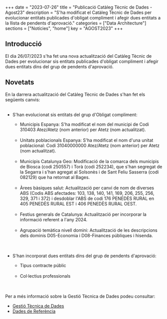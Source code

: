 +++
date        = "2023-07-26"
title       = "Publicació Catàleg Tècnic de Dades - Agost23"
description = "S'ha modificat el Catàleg Tècnic de Dades per evolucionar entitats publicades d'obligat compliment i afegir dues entitats a la llista de pendents d'aprovació."
categories  = ["Data Architecture"]
sections    = ["Notícies", "home"]
key = "AGOST2023"
+++

## Introducció

El dia 26/07/2023 s'ha fet una nova actualització del Catàleg Tècnic de Dades per evolucionar sis entitats publicades d'obligat compliment i afegir dues entitats dins del grup de pendents d'aprovació.
 
## Novetats

En la darrera actualització del Catàleg Tècnic de Dades s'han fet els següents canvis:<br><br>

- S'han evolucionat sis entitats del grup d'Obligat compliment:<br>
  - Municipis Espanya: S'ha modificat el nom del municipi de Codi 310403 Atez/Atetz (nom anterior) per Atetz (nom actualitzat).<br><br>
  - Unitats poblacionals Espanya: S'ha modificat el nom d'una unitat poblacional: Codi 31040000000 Atez/Atetz (nom anterior) per Atetz (nom actualitzat).<br><br>
  - Municipis Catalunya Geo: Modificació de la comarca dels municipis de Biosca (codi 250557) i Torà (codi 252234), que s'han segregat de la Segarra i s'han agregat al Solsonès i de Sant Feliu Sasserra (codi 082129) que ha retornat al Bages.<br><br>
  - Àrees bàsiques salut: Actualització per canvi de nom de diverses ABS (Codis ABS afectades: 103, 138, 140, 141, 169, 206, 255, 256, 329, 371 i 372) i desdoblar l'ABS de codi 176 PENEDÈS RURAL en 405 PENEDÈS RURAL EST i 406 PENEDÈS RURAL OEST.<br><br>
  - Festius generals de Catalunya: Actualització per incorporar la informació referent a l'any 2024.<br><br>
  - Agrupació temàtica nivell domini: Actualització de les descripcions dels dominis D05-Economia i D08-Finances públiques i hisenda.<br><br><br>
  
- S'han incorporat dues entitats dins del grup de pendents d'aprovació:<br> 
  - Tipus contracte públic<br><br>
  - Col·lectius professionals<br><br><br>

  
Per a més informació sobre la Gestió Tècnica de Dades podeu consultar:

* [Gestió Tècnica de Dades](https://canigo.ctti.gencat.cat/dadesref/gestiodades/)
* [Dades de Referència](https://canigo.ctti.gencat.cat/dadesref/dadesref/)

